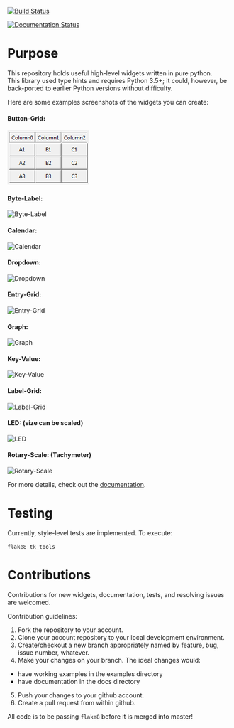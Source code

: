 [![Build Status](https://travis-ci.org/slightlynybbled/tk_tools.svg?branch=master)](https://travis-ci.org/slightlynybbled/tk_tools)

[![Documentation Status](https://readthedocs.org/projects/tk-tools/badge/?version=latest)](http://tk-tools.readthedocs.io/en/latest/?badge=latest)

# Purpose

This repository holds useful high-level widgets written in pure python.  
This library used type hints and requires Python 3.5+; it could, however, be back-ported to earlier Python versions without difficulty.

Here are some examples screenshots of the widgets you can create:

#### Button-Grid:  
![Button-Grid](docs/img/button-grid.png)
#### Byte-Label:  
![Byte-Label](https://raw.githubusercontent.com/slightlynybbled/tk_tools/master/docs/img/byte-label.png)
#### Calendar:  
![Calendar](https://raw.githubusercontent.com/slightlynybbled/tk_tools/master/docs/img/calendar.png)
#### Dropdown:  
![Dropdown](https://raw.githubusercontent.com/slightlynybbled/tk_tools/master/docs/img/dropdown.png)
#### Entry-Grid:  
![Entry-Grid](https://raw.githubusercontent.com/slightlynybbled/tk_tools/master/docs/img/entry-grid.png)
#### Graph:  
![Graph](https://raw.githubusercontent.com/slightlynybbled/tk_tools/master/docs/img/graph.png)
#### Key-Value:  
![Key-Value](https://raw.githubusercontent.com/slightlynybbled/tk_tools/master/docs/img/key-value.png)
#### Label-Grid:  
![Label-Grid](https://raw.githubusercontent.com/slightlynybbled/tk_tools/master/docs/img/label-grid.png)
#### LED: (size can be scaled)  
![LED](https://raw.githubusercontent.com/slightlynybbled/tk_tools/master/docs/img/led.gif)
#### Rotary-Scale: (Tachymeter)    
![Rotary-Scale](https://raw.githubusercontent.com/slightlynybbled/tk_tools/master/docs/img/rotary-scale.png)

For more details, check out the [documentation](https://tk-tools.readthedocs.io).

# Testing

Currently, style-level tests are implemented.  To execute:

    flake8 tk_tools

# Contributions

Contributions for new widgets, documentation, tests, and resolving issues are welcomed.

Contribution guidelines:

1. Fork the repository to your account.
2. Clone your account repository to your local development environment.
3. Create/checkout a new branch appropriately named by feature, bug, issue number, whatever.
4. Make your changes on your branch. The ideal changes would:

 - have working examples in the examples directory
 - have documentation in the docs directory

5. Push your changes to your github account.
6. Create a pull request from within github.

All code is to be passing `flake8` before it is merged into master!
